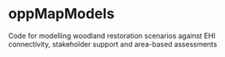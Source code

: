 # oppMapModels
Code for modelling woodland restoration scenarios against EHI connectivity, stakeholder support and area-based assessments
